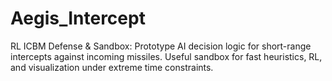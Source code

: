 # Aegis_Intercept

RL ICBM Defense & Sandbox: Prototype AI decision logic for short-range intercepts against incoming missiles. Useful sandbox for fast heuristics, RL, and visualization under extreme time constraints.
